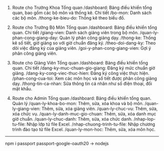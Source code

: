 1. Route cho Trưởng Khoa
   Tổng quan
   /dashboard: Bảng điều khiển tổng quan, bao gồm các bộ môn và thống kê.
   Chi tiết
   /bo-mon: Danh sách các bộ môn.
   /thong-ke-bieu-do: Thống kê theo biểu đồ.
2. Route cho Trưởng Bộ Môn
   Tổng quan
   /dashboard: Bảng điều khiển tổng quan.
   Chi tiết
   /giang-vien: Danh sách giảng viên trong bộ môn.
   /quan-ly-phan-cong-giang-day: Quản lý phân công giảng dạy.
   /thong-ke: Thống kê số tiết, giờ giảng so với giờ chuẩn đăng ký.
   /theo-doi-dang-ky: Theo dõi việc đăng ký của giảng viên.
   /goi-y-phan-cong-giang-vien: Gợi ý phân công giảng viên.
3. Route cho Giảng Viên
   Tổng quan
   /dashboard: Bảng điều khiển tổng quan.
   Chi tiết
   /dang-ky-muc-chuan-gio-giang: Đăng ký mức chuẩn giờ giảng.
   /dang-ky-cong-viec-thuc-hien: Đăng ký công việc thực hiện.
   /phan-cong-cua-toi: Xem các môn học và số tiết được phân công giảng dạy.
   /thong-tin-ca-nhan: Sửa thông tin cá nhân như số điện thoại, đổi mật khẩu.

4. Route cho Admin
   Tổng quan
   /dashboard: Bảng điều khiển tổng quan.
   Quản lý
   /quan-ly-khoa-bo-mon: Thêm, sửa, xóa khoa và bộ môn.
   /quan-ly-giang-vien: Thêm, sửa, xóa giảng viên.
   /quan-ly-chuc-vu: Thêm, sửa, xóa chức vụ.
   /quan-ly-danh-muc-gio-chuan: Thêm, sửa, xóa danh mục giờ chuẩn.
   /quan-ly-chuc-danh: Thêm, sửa, xóa chức danh.
   /nhap-lop-tu-file: Nhập lớp từ file Excel.
   /nhap-chuong-trinh-tu-file: Nhập chương trình đào tạo từ file Excel.
   /quan-ly-mon-hoc: Thêm, sửa, xóa môn học.

---

npm i passport passport-google-oauth20 -> nodejs
